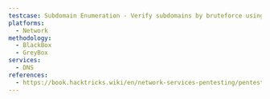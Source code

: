 ```yaml
---
testcase: Subdomain Enumeration - Verify subdomains by bruteforce using wordlists and tools such as dnsenum, dnsrecon, or custom scripts
platforms: 
  - Network
methodology: 
  - BlackBox
  - GreyBox
services:
  - DNS
references:
  - https://book.hacktricks.wiki/en/network-services-pentesting/pentesting-dns.html
---
```

